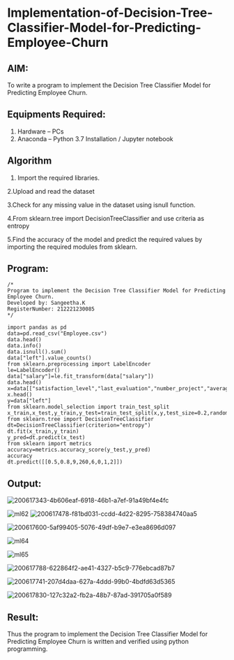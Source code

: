 # Implementation-of-Decision-Tree-Classifier-Model-for-Predicting-Employee-Churn

## AIM:
To write a program to implement the Decision Tree Classifier Model for Predicting Employee Churn.

## Equipments Required:
1. Hardware – PCs
2. Anaconda – Python 3.7 Installation / Jupyter notebook

## Algorithm
1. Import the required libraries.

2.Upload and read the dataset

3.Check for any missing value in the dataset using isnull function.

4.From sklearn.tree import DecisionTreeClassifier and use criteria as entropy

5.Find the accuracy of the model and predict the required values by importing the required modules from sklearn. 

## Program:
```
/*
Program to implement the Decision Tree Classifier Model for Predicting Employee Churn.
Developed by: Sangeetha.K
RegisterNumber: 212221230085 
*/
```

```
import pandas as pd
data=pd.read_csv("Employee.csv")
data.head()
data.info()
data.isnull().sum()
data["left"].value_counts()
from sklearn.preprocessing import LabelEncoder
le=LabelEncoder()
data["salary"]=le.fit_transform(data["salary"])
data.head()
x=data[["satisfaction_level","last_evaluation","number_project","average_montly_hours","time_spend_company","Work_accident","promotion_last_5years","salary"]]
x.head()
y=data["left"]
from sklearn.model_selection import train_test_split
x_train,x_test,y_train,y_test=train_test_split(x,y,test_size=0.2,random_state=100)
from sklearn.tree import DecisionTreeClassifier
dt=DecisionTreeClassifier(criterion="entropy")
dt.fit(x_train,y_train)
y_pred=dt.predict(x_test)
from sklearn import metrics
accuracy=metrics.accuracy_score(y_test,y_pred)
accuracy
dt.predict([[0.5,0.8,9,260,6,0,1,2]])
```

## Output:

![200617343-4b606eaf-6918-46b1-a7ef-91a49bf4e4fc](https://user-images.githubusercontent.com/93992063/203684371-b01eb569-a400-447b-966d-02ce9cbe9c35.png)

![ml62](https://user-images.githubusercontent.com/93992063/198622875-45307d86-74c2-4e6c-a424-18d1a5a6bb67.png)
![200617478-f81bd031-ccdd-4d22-8295-758384740aa5](https://user-images.githubusercontent.com/93992063/203684412-3880622e-6e65-4a0b-8070-801863478cfe.png)

![200617600-5af99405-5076-49df-b9e7-e3ea8696d097](https://user-images.githubusercontent.com/93992063/203684430-368b215c-1def-4b26-ac70-f70e7967c344.png)


![ml64](https://user-images.githubusercontent.com/93992063/198623007-6c66644a-90f8-46e1-9714-e9cae680a6eb.png)



![ml65](https://user-images.githubusercontent.com/93992063/198623098-83e674c9-770c-40c2-b34f-578a4a43d000.png)

![200617788-622864f2-ae41-4327-b5c9-776ebcad87b7](https://user-images.githubusercontent.com/93992063/203684446-6bb047ad-f5de-4bbc-8679-de43ec254ba6.png)

![200617741-207d4daa-627a-4ddd-99b0-4bdfd63d5365](https://user-images.githubusercontent.com/93992063/203684455-305f9f97-7f18-4d47-9350-57052298c757.png)

![200617830-127c32a2-fb2a-48b7-87ad-391705a0f589](https://user-images.githubusercontent.com/93992063/203684469-96b56a89-ea6d-4c65-a2a7-6d5d4cff328b.png)


## Result:
Thus the program to implement the  Decision Tree Classifier Model for Predicting Employee Churn is written and verified using python programming.
